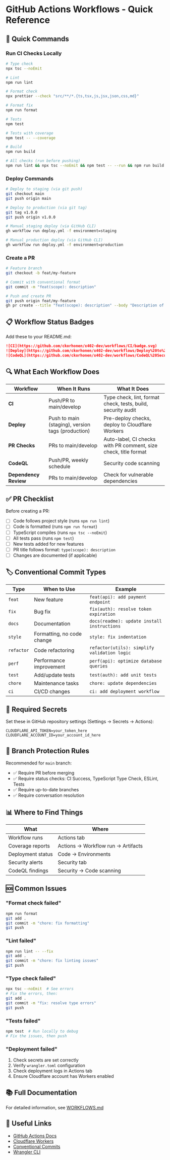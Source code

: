 # GitHub Actions Workflows - Quick Reference

## 🚀 Quick Commands

### Run CI Checks Locally

```bash
# Type check
npx tsc --noEmit

# Lint
npm run lint

# Format check
npx prettier --check "src/**/*.{ts,tsx,js,jsx,json,css,md}"

# Format fix
npm run format

# Tests
npm test

# Tests with coverage
npm test -- --coverage

# Build
npm run build

# All checks (run before pushing)
npm run lint && npx tsc --noEmit && npm test -- --run && npm run build
```

### Deploy Commands

```bash
# Deploy to staging (via git push)
git checkout main
git push origin main

# Deploy to production (via git tag)
git tag v1.0.0
git push origin v1.0.0

# Manual staging deploy (via GitHub CLI)
gh workflow run deploy.yml -f environment=staging

# Manual production deploy (via GitHub CLI)
gh workflow run deploy.yml -f environment=production
```

### Create a PR

```bash
# Feature branch
git checkout -b feat/my-feature

# Commit with conventional format
git commit -m "feat(scope): description"

# Push and create PR
git push origin feat/my-feature
gh pr create --title "feat(scope): description" --body "Description of changes"
```

## 📋 Workflow Status Badges

Add these to your README.md:

```markdown
![CI](https://github.com/ckorhonen/x402-dev/workflows/CI/badge.svg)
![Deploy](https://github.com/ckorhonen/x402-dev/workflows/Deploy%20to%20Cloudflare%20Workers/badge.svg)
![CodeQL](https://github.com/ckorhonen/x402-dev/workflows/CodeQL%20Security%20Analysis/badge.svg)
```

## 🔍 What Each Workflow Does

| Workflow | When It Runs | What It Does |
|----------|--------------|--------------|
| **CI** | Push/PR to main/develop | Type check, lint, format check, tests, build, security audit |
| **Deploy** | Push to main (staging), version tags (production) | Pre-deploy checks, deploy to Cloudflare Workers |
| **PR Checks** | PRs to main/develop | Auto-label, CI checks with PR comment, size check, title format |
| **CodeQL** | Push/PR, weekly schedule | Security code scanning |
| **Dependency Review** | PRs to main/develop | Check for vulnerable dependencies |

## ✅ PR Checklist

Before creating a PR:

- [ ] Code follows project style (runs `npm run lint`)
- [ ] Code is formatted (runs `npm run format`)
- [ ] TypeScript compiles (runs `npx tsc --noEmit`)
- [ ] All tests pass (runs `npm test`)
- [ ] New tests added for new features
- [ ] PR title follows format: `type(scope): description`
- [ ] Changes are documented (if applicable)

## 🏷️ Conventional Commit Types

| Type | When to Use | Example |
|------|-------------|---------|
| `feat` | New feature | `feat(api): add payment endpoint` |
| `fix` | Bug fix | `fix(auth): resolve token expiration` |
| `docs` | Documentation | `docs(readme): update install instructions` |
| `style` | Formatting, no code change | `style: fix indentation` |
| `refactor` | Code refactoring | `refactor(utils): simplify validation logic` |
| `perf` | Performance improvement | `perf(api): optimize database queries` |
| `test` | Add/update tests | `test(auth): add unit tests` |
| `chore` | Maintenance tasks | `chore: update dependencies` |
| `ci` | CI/CD changes | `ci: add deployment workflow` |

## 🔐 Required Secrets

Set these in GitHub repository settings (Settings → Secrets → Actions):

```
CLOUDFLARE_API_TOKEN=your_token_here
CLOUDFLARE_ACCOUNT_ID=your_account_id_here
```

## 🎯 Branch Protection Rules

Recommended for `main` branch:

- ✅ Require PR before merging
- ✅ Require status checks: CI Success, TypeScript Type Check, ESLint, Tests
- ✅ Require up-to-date branches
- ✅ Require conversation resolution

## 📊 Where to Find Things

| What | Where |
|------|-------|
| Workflow runs | Actions tab |
| Coverage reports | Actions → Workflow run → Artifacts |
| Deployment status | Code → Environments |
| Security alerts | Security tab |
| CodeQL findings | Security → Code scanning |

## 🆘 Common Issues

### "Format check failed"
```bash
npm run format
git add .
git commit -m "chore: fix formatting"
git push
```

### "Lint failed"
```bash
npm run lint -- --fix
git add .
git commit -m "chore: fix linting issues"
git push
```

### "Type check failed"
```bash
npx tsc --noEmit  # See errors
# Fix the errors, then:
git add .
git commit -m "fix: resolve type errors"
git push
```

### "Tests failed"
```bash
npm test  # Run locally to debug
# Fix the issues, then push
```

### "Deployment failed"
1. Check secrets are set correctly
2. Verify `wrangler.toml` configuration
3. Check deployment logs in Actions tab
4. Ensure Cloudflare account has Workers enabled

## 📚 Full Documentation

For detailed information, see [WORKFLOWS.md](../docs/WORKFLOWS.md)

## 🔗 Useful Links

- [GitHub Actions Docs](https://docs.github.com/en/actions)
- [Cloudflare Workers](https://developers.cloudflare.com/workers/)
- [Conventional Commits](https://www.conventionalcommits.org/)
- [Wrangler CLI](https://developers.cloudflare.com/workers/wrangler/)
